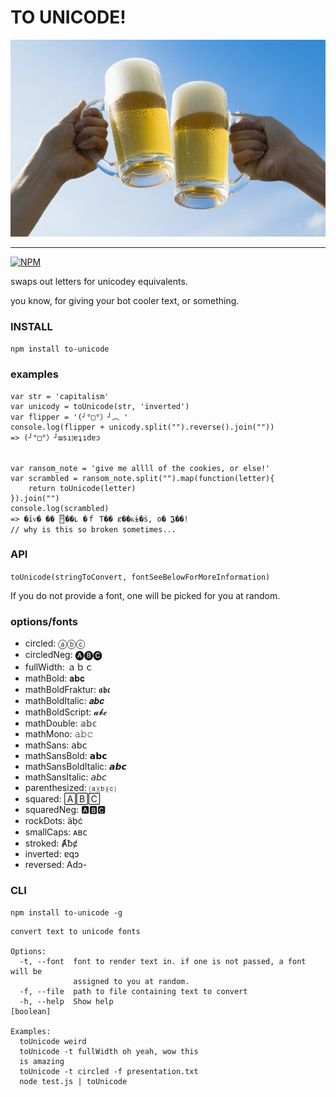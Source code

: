 # TO UNICODE!

![cheers](cheers.jpg)

----------------

[![NPM](https://nodei.co/npm/to-unicode.png)](https://nodei.co/npm/to-unicode/)

swaps out letters for unicodey equivalents.

you know, for giving your bot cooler text, or something.


### INSTALL

`npm install to-unicode`

### examples

```
var str = 'capitalism'
var unicody = toUnicode(str, 'inverted')
var flipper = '(╯°□°）╯︵ '
console.log(flipper + unicody.split("").reverse().join(""))
=> (╯°□°）╯ɯsıןɐʇıdɐɔ


var ransom_note = 'give me allll of the cookies, or else!'
var scrambled = ransom_note.split("").map(function(letter){
    return toUnicode(letter)
}).join("")
console.log(scrambled)
=> �ïᴠ� �� 🂇��ʟ �ｆ T�� ȼ��ᴋɨ�ṡ, o� 𝕵��!
// why is this so broken sometimes...
```

### API

`toUnicode(stringToConvert, fontSeeBelowForMoreInformation)`

If you do not provide a font, one will be picked for you at random.

### options/fonts

- circled: ⓐⓑⓒ
- circledNeg: 🅐🅑🅒
- fullWidth: ａｂｃ
- mathBold: 𝐚𝐛𝐜
- mathBoldFraktur: 𝖆𝖇𝖈
- mathBoldItalic: 𝒂𝒃𝒄
- mathBoldScript: 𝓪𝓫𝓬
- mathDouble: 𝕒𝕓𝕔
- mathMono: 𝚊𝚋𝚌
- mathSans: 𝖺𝖻𝖼
- mathSansBold: 𝗮𝗯𝗰
- mathSansBoldItalic: 𝙖𝙗𝙘
- mathSansItalic: 𝘢𝘣𝘤
- parenthesized: ⒜⒝⒞
- squared: 🄰🄱🄲
- squaredNeg: 🅰🅱🅲
- rockDots: äḅċ
- smallCaps: ᴀʙᴄ
- stroked: Ⱥƀȼ
- inverted: ɐqɔ
- reversed: Adↄ-


### CLI

`npm install to-unicode -g`

```
convert text to unicode fonts

Options:
  -t, --font  font to render text in. if one is not passed, a font will be
              assigned to you at random.
  -f, --file  path to file containing text to convert
  -h, --help  Show help                                                [boolean]

Examples:
  toUnicode weird
  toUnicode -t fullWidth oh yeah, wow this
  is amazing
  toUnicode -t circled -f presentation.txt
  node test.js | toUnicode
```
